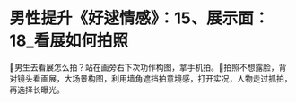 # 男性提升《好逑情感》：15、展示面：18_看展如何拍照

🎼男生去看展怎么拍？站在画旁右下次功作构图，拿手机拍。🎼拍照不想露脸，背对镜头看画展，大场景构图，利用墙角遮挡拍意境感，打开实况，人物走过抓拍，再选择长曝光。

